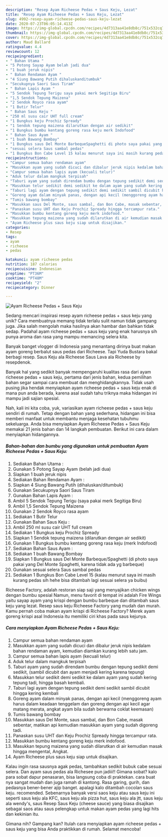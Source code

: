 ```yaml
---
description: "Resep Ayam Richeese Pedas + Saus Keju, Lezat"
title: "Resep Ayam Richeese Pedas + Saus Keju, Lezat"
slug: 4992-resep-ayam-richeese-pedas-saus-keju-lezat
date: 2020-07-23T06:05:14.413Z
image: https://img-global.cpcdn.com/recipes/4d7313aa41e8db8c/751x532cq70/ayam-richeese-pedas-saus-keju-foto-resep-utama.jpg
thumbnail: https://img-global.cpcdn.com/recipes/4d7313aa41e8db8c/751x532cq70/ayam-richeese-pedas-saus-keju-foto-resep-utama.jpg
cover: https://img-global.cpcdn.com/recipes/4d7313aa41e8db8c/751x532cq70/ayam-richeese-pedas-saus-keju-foto-resep-utama.jpg
author: Maud Ballard
ratingvalue: 4.4
reviewcount: 12
recipeingredient:
- " Bahan Utama "
- "5 Potong Sayap Ayam belah jadi dua"
- "1 buah jeruk nipis"
- " Bahan Rendaman Ayam "
- "4 Siung Bawang Putih dihaluskanditumbuk"
- "Secukupnya Saori Saus Tiram"
- " Bahan Lapis Ayam "
- "5 Sendok Tepung Terigu saya pakai merk Segitiga Biru"
- "1,5 Sendok Tepung Maizena"
- "2 Sendok Royco rasa ayam"
- "1 Butir Telur"
- " Bahan Saus Keju "
- "250 ml susu cair UHT full cream"
- "1 Bungkus keju Prochiz Spready"
- "1 Sendok tepung maizena dilarutkan dengan air sedikit"
- "1 Bungkus bumbu kentang goreng rasa keju merk Indofood"
- " Bahan Saus Ayam "
- "1 buah Bawang Bombay"
- "1 Bungkus saus Del Monte BarbequeSpaghetti di photo saya pakai yang Del Monte Spaghetti karena tidak ada yg barbeque"
- "sesuai selera Saus sambal pedas"
- "1 Bungkus Bon Cabe Level 15 kalau menurut saya ini masih kurang pedas sih hehe bisa ditambah lagi sesuai selera ya buibu"
recipeinstructions:
- "Campur semua bahan rendaman ayam"
- "Masukkan ayam yang sudah dicuci dan dibalur jeruk nipis kedalam bahan rendaman ayam, kemudian diamkan kurang lebih satu jam."
- "Campur semua bahan lapis ayam (kecuali telur)"
- "Aduk telur dalam mangkuk terpisah"
- "Taburi ayam yang sudah direndam bumbu dengan tepung sedikit demi sedikit, (sambil dicubit dan ayam menjadi kering karena tepung)"
- "Masukkan telur sedikit demi sedikit ke dalam ayam yang sudah kering tepung tadi, hingga basah kembali."
- "Taburi lagi ayam dengan tepung sedikit demi sedikit sambil dicubit hingga kering kembali"
- "Goreng ayam dalam minyak panas, dengan api kecil (menggoreng ayam harus dalam keadaan tenggelam dan goreng dengan api kecil agar matang merata, angkat ayam bila sudah berwarna coklat keemasan)"
- "Tumis bawang bombay"
- "Masukkan saus Del Monte, saus sambal, dan Bon Cabe, masak sebentar, matikan api kemudian masukkan ayam yang sudah digoreng tadi."
- "Panaskan susu UHT dan Keju Prochiz Spready hingga tercampur rata."
- "Masukkan bumbu kentang goreng keju merk indofood."
- "Masukkan tepung maizena yang sudah dilarutkan di air kemudian masak hingga mengental, Angkat."
- "Ayam Richeese plus saus keju siap untuk disajikan."
categories:
- Resep
tags:
- ayam
- richeese
- pedas

katakunci: ayam richeese pedas 
nutrition: 187 calories
recipecuisine: Indonesian
preptime: "PT36M"
cooktime: "PT48M"
recipeyield: "2"
recipecategory: Dinner

---
```



![Ayam Richeese Pedas + Saus Keju](https://img-global.cpcdn.com/recipes/4d7313aa41e8db8c/751x532cq70/ayam-richeese-pedas-saus-keju-foto-resep-utama.jpg)

Sedang mencari inspirasi resep ayam richeese pedas + saus keju yang unik? Cara membuatnya memang tidak terlalu sulit namun tidak gampang juga. Jika salah mengolah maka hasilnya akan hambar dan bahkan tidak sedap. Padahal ayam richeese pedas + saus keju yang enak harusnya sih punya aroma dan rasa yang mampu memancing selera kita.

Banyak banget vlogger di Indonesia yang menantang dirinya buat makan ayam goreng berbalut saus pedas dari Richeese. Tapi Yuda Bustara bakal berbagi resep. Saus Keju ala Richeese Saus Lava ala Richeese by resepdenok.

Banyak hal yang sedikit banyak mempengaruhi kualitas rasa dari ayam richeese pedas + saus keju, pertama dari jenis bahan, kedua pemilihan bahan segar sampai cara membuat dan menghidangkannya. Tidak usah pusing jika hendak menyiapkan ayam richeese pedas + saus keju enak di mana pun anda berada, karena asal sudah tahu triknya maka hidangan ini mampu jadi sajian spesial.


Nah, kali ini kita coba, yuk, variasikan ayam richeese pedas + saus keju sendiri di rumah. Tetap dengan bahan yang sederhana, hidangan ini bisa memberi manfaat untuk membantu menjaga kesehatan tubuhmu sekeluarga. Anda bisa menyiapkan Ayam Richeese Pedas + Saus Keju memakai 21 jenis bahan dan 14 langkah pembuatan. Berikut ini cara dalam menyiapkan hidangannya.

<!--inarticleads1-->

##### Bahan-bahan dan bumbu yang digunakan untuk pembuatan Ayam Richeese Pedas + Saus Keju:

1. Sediakan  Bahan Utama :
1. Gunakan 5 Potong Sayap Ayam (belah jadi dua)
1. Siapkan 1 buah jeruk nipis
1. Sediakan  Bahan Rendaman Ayam :
1. Siapkan 4 Siung Bawang Putih (dihaluskan/ditumbuk)
1. Gunakan Secukupnya Saori Saus Tiram
1. Gunakan  Bahan Lapis Ayam :
1. Ambil 5 Sendok Tepung Terigu (saya pakai merk Segitiga Biru)
1. Ambil 1,5 Sendok Tepung Maizena
1. Gunakan 2 Sendok Royco rasa ayam
1. Sediakan 1 Butir Telur
1. Gunakan  Bahan Saus Keju :
1. Ambil 250 ml susu cair UHT full cream
1. Sediakan 1 Bungkus keju Prochiz Spready
1. Siapkan 1 Sendok tepung maizena (dilarutkan dengan air sedikit)
1. Gunakan 1 Bungkus bumbu kentang goreng rasa keju (merk Indofood)
1. Sediakan  Bahan Saus Ayam :
1. Sediakan 1 buah Bawang Bombay
1. Siapkan 1 Bungkus saus Del Monte Barbeque/Spaghetti (di photo saya pakai yang Del Monte Spaghetti, karena tidak ada yg barbeque)
1. Gunakan sesuai selera Saus sambal pedas
1. Sediakan 1 Bungkus Bon Cabe Level 15 (kalau menurut saya ini masih kurang pedas sih hehe bisa ditambah lagi sesuai selera ya buibu)


Richeese Factory, adalah restoran siap saji yang menyajikan chicken wings dengan bumbu spesial Namun, menu favorit di tempat ini adalah Fire Wings yaitu sayap ayam yang krispi dengan bumbu barbeque dan ditambah saus keju yang lezat. Resep saus keju Richeese Factory yang mudah dan murah. Kamu pernah coba makan ayam krispi di Richeese Factory? Merek ayam goreng krispi asal Indonesia itu memiliki ciri khas pada saus kejunya. 

<!--inarticleads2-->

##### Cara menyiapkan Ayam Richeese Pedas + Saus Keju:

1. Campur semua bahan rendaman ayam
1. Masukkan ayam yang sudah dicuci dan dibalur jeruk nipis kedalam bahan rendaman ayam, kemudian diamkan kurang lebih satu jam.
1. Campur semua bahan lapis ayam (kecuali telur)
1. Aduk telur dalam mangkuk terpisah
1. Taburi ayam yang sudah direndam bumbu dengan tepung sedikit demi sedikit, (sambil dicubit dan ayam menjadi kering karena tepung)
1. Masukkan telur sedikit demi sedikit ke dalam ayam yang sudah kering tepung tadi, hingga basah kembali.
1. Taburi lagi ayam dengan tepung sedikit demi sedikit sambil dicubit hingga kering kembali
1. Goreng ayam dalam minyak panas, dengan api kecil (menggoreng ayam harus dalam keadaan tenggelam dan goreng dengan api kecil agar matang merata, angkat ayam bila sudah berwarna coklat keemasan)
1. Tumis bawang bombay
1. Masukkan saus Del Monte, saus sambal, dan Bon Cabe, masak sebentar, matikan api kemudian masukkan ayam yang sudah digoreng tadi.
1. Panaskan susu UHT dan Keju Prochiz Spready hingga tercampur rata.
1. Masukkan bumbu kentang goreng keju merk indofood.
1. Masukkan tepung maizena yang sudah dilarutkan di air kemudian masak hingga mengental, Angkat.
1. Ayam Richeese plus saus keju siap untuk disajikan.


Kalau ingin rasa sausnya agak pedas, tambahkan sedikit bubuk cabe sesuai selera. Dan ayam saus pedas ala Richesee pun jadiii!! Gimana sobat? kalo para sobat dapur penasaran, bisa langsung coba di praktekan. cara buat nya sangat mudah dan juga ramah di kantong. Rasa garing, gurih, dan pedasnya bener-bener ajip banget. apalagi kalo ditambah cocolan saus keju. recomended. Sebenarnya banyak versi saos keju atau saus keju ini seperti saus keju ala KFC, saus keju ala pizza hut, saus keju ala jtt, saus keju ala wendy&#39;s, saus Resep Saus Keju (cheese sauce) yang biasa disajikan sebagai saos atau saus pelengkap untuk makan ayam pedas yang lagi hits dan kekinian itu. 

Gimana nih? Gampang kan? Itulah cara menyiapkan ayam richeese pedas + saus keju yang bisa Anda praktikkan di rumah. Selamat mencoba!
